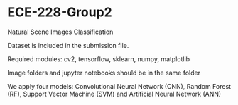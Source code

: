 # ECE-228-Group2

Natural Scene Images Classification

Dataset is included in the submission file.

Required modules: cv2, tensorflow, sklearn, numpy, matplotlib

Image folders and jupyter notebooks should be in the same folder 

We apply four models: Convolutional Neural Network (CNN), Random Forest (RF), Support Vector Machine (SVM) and Artificial Neural Network (ANN)


